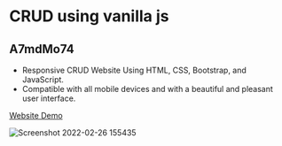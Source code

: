 # CRUD using vanilla js

## A7mdMo74

- Responsive CRUD Website Using HTML, CSS, Bootstrap, and JavaScript.
- Compatible with all mobile devices and with a beautiful and pleasant user interface.

[Website Demo](https://crud-js-a7mdmo74.vercel.app/)

![Screenshot 2022-02-26 155435](https://user-images.githubusercontent.com/68064222/171494531-71c0fe5b-9713-45f2-9580-53286b42b3e1.jpg)
